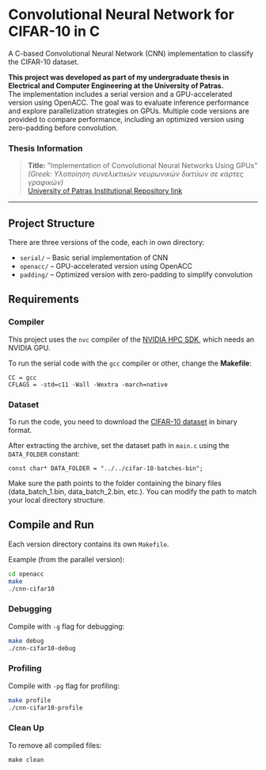 # Convolutional Neural Network for CIFAR-10 in C

A C-based Convolutional Neural Network (CNN) implementation to classify the CIFAR-10 dataset.

**This project was developed as part of my undergraduate thesis in Electrical and Computer Engineering at the University of Patras.**  
The implementation includes a serial version and a GPU-accelerated version using OpenACC. The goal was to evaluate inference performance and explore parallelization strategies on GPUs. Multiple code versions are provided to compare performance, including an optimized version using zero-padding before convolution.

### Thesis Information

> **Title:** "Implementation of Convolutional Neural Networks Using GPUs"  
> *(Greek: Υλοποίηση συνελικτικών νευρωνικών δικτύων σε κάρτες γραφικών)*  
> [University of Patras Institutional Repository link](https://hdl.handle.net/10889/28866)

---

## Project Structure

There are three versions of the code, each in own directory:

- `serial/` – Basic serial implementation of CNN
- `openacc/` – GPU-accelerated version using OpenACC
- `padding/` – Optimized version with zero-padding to simplify convolution


## Requirements 

### Compiler

This project uses the `nvc` compiler of the [NVIDIA HPC SDK](https://developer.nvidia.com/hpc-sdk), which needs an NVIDIA GPU.

To run the serial code with the `gcc` compiler or other, change the **Makefile**:
```
CC = gcc
CFLAGS = -std=c11 -Wall -Wextra -march=native
```

### Dataset

To run the code, you need to download the [CIFAR-10 dataset](https://www.cs.toronto.edu/~kriz/cifar-10-binary.tar.gz) in binary format.

After extracting the archive, set the dataset path in `main.c` using the `DATA_FOLDER` constant:
```
const char* DATA_FOLDER = "../../cifar-10-batches-bin";
```
Make sure the path points to the folder containing the binary files (data_batch_1.bin, data_batch_2.bin, etc.). You can modify the path to match your local directory structure.

## Compile and Run

Each version directory contains its own `Makefile`. 

Example (from the parallel version):

```bash
cd openacc
make
./cnn-cifar10
```

### Debugging

Compile with `-g` flag for debugging:

```bash
make debug
./cnn-cifar10-debug
```

### Profiling

Compile with `-pg` flag for profiling:

```bash
make profile
./cnn-cifar10-profile
```

### Clean Up

To remove all compiled files:

```
make clean
```